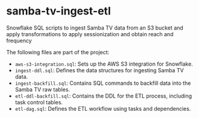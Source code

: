# samba-tv-ingest-etl

Snowflake SQL scripts to ingest Samba TV data from an S3 bucket and apply transformations to apply sessionization and obtain reach and frequency

The following files are part of the project:

- `aws-s3-integration.sql`: Sets up the AWS S3 integration for Snowflake.
- `ingest-ddl.sql`: Defines the data structures for ingesting Samba TV data.
- `ingest-backfill.sql`: Contains SQL commands to backfill data into the Samba TV raw tables.
- `etl-ddl-backfill.sql`: Contains the DDL for the ETL process, including task control tables.
- `etl-dag.sql`: Defines the ETL workflow using tasks and dependencies.

